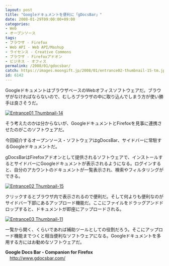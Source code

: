```yaml
---
layout: post
title: "Googleドキュメントを便利に「gDocsBar」"
date: 2008-01-29T09:00:00+09:00
categories:
- Web
- オープンソース
tags: 
- ブラウザ - Firefox
- Web API - Web API/Mashup
- ライセンス - Creative Commons
- ブラウザ - Firefoxアドオン
- ビジネス - オフィス
permalink: /2008/01/gdocsbar/
catch: https://images.moongift.jp/2008/01/entrance02-thumbnail-15-tm.jpg
id: 6142
---
```

GoogleドキュメントはブラウザベースのWebオフィスソフトウェアだ。ブラウザがなければならないので、むしろブラウザの中に取り込んでしまう方が使い勝手は良さそうだ。   
  
[![Entrance01 Thumbnail-14](https://images.moongift.jp/2008/01/entrance01-thumbnail-14-tm.jpg)](https://images.moongift.jp/2008/01/entrance01-thumbnail-14.png)  
  
そう考えたのかは分からないが、GoogleドキュメントとFirefoxを見事に連携させたのがこのソフトウェアだ。   
  
今回紹介するオープンソース・ソフトウェアはgDocsBar、サイドバーに常駐するGoogleドキュメントだ。   
<!--more-->  
gDocsBarはFirefoxアドオンとして提供されるソフトウェアで、インストールするとサイドバーにGoogleドキュメントが表示されるようになる。ログインすると、自分のアカウントのドキュメントが一覧表示され、検索やフィルタリングができる。   
  
[![Entrance02 Thumbnail-15](https://images.moongift.jp/2008/01/entrance02-thumbnail-15-tm.jpg)](https://images.moongift.jp/2008/01/entrance02-thumbnail-15.png)  
  
クリックするとブラウザ内で表示されるので便利だ。そして何よりも便利なのがサイドバー下部にあるアップロード機能だ。ここにファイルをドラッグアンドドロップすると、ドキュメントが即座にアップロードされる。   
  
[![Entrance03 Thumbnail-11](https://images.moongift.jp/2008/01/entrance03-thumbnail-11-tm.jpg)](https://images.moongift.jp/2008/01/entrance03-thumbnail-11.png)  
  
一覧から開く、くらいであれば補助ツールとしての役割だろう。そこにアップロード機能までつくと相当便利なソフトウェアになる。Googleドキュメントを多用する方にはお勧めなソフトウェアだ。   
  
**Google Docs Bar - Companion for Firefox**   
　[http://www.gdocsbar.com/   
](http://www.gdocsbar.com/)

